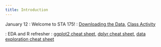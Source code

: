 ```yaml
---
title: Introduction
---
```


January 12
: Welcome to STA 175!
  : [Downloading the Data](https://sta175-s22.github.io/slides/loadingData.html), [Class Activity](https://sta175-s22.github.io/class_activities/ca_1.html)
  
: EDA and R refresher
  : [ggplot2 cheat sheet](https://raw.githubusercontent.com/rstudio/cheatsheets/master/data-visualization.pdf), [dplyr cheat sheet](https://raw.githubusercontent.com/rstudio/cheatsheets/master/data-transformation.pdf), [data exploration cheat sheet](https://sta175-s22.github.io/data_visualization_summary_cheat_sheet.html)
